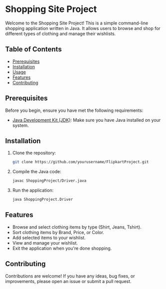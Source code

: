 # Shopping Site Project

Welcome to the Shopping Site  Project! This is a simple command-line shopping application written in Java. It allows users to browse and shop for different types of clothing and manage their wishlists.

## Table of Contents

- [Prerequisites](#prerequisites)
- [Installation](#installation)
- [Usage](#usage)
- [Features](#features)
- [Contributing](#contributing)

## Prerequisites

Before you begin, ensure you have met the following requirements:

- [Java Development Kit (JDK)](https://www.oracle.com/java/technologies/javase-downloads.html): Make sure you have Java installed on your system.

## Installation

1. Clone the repository:

   ```sh
   git clone https://github.com/yourusername/FlipkartProject.git

2. Compile the Java code:
   ```sh
   javac ShoppingProject/Driver.java

3. Run the application:
   ```sh
   java ShoppingProject.Driver

## Features
- Browse and select clothing items by type (Shirt, Jeans, Tshirt).
- Sort clothing items by Brand, Price, or Color.
- Add selected items to your wishlist.
- View and manage your wishlist.
- Exit the application when you're done shopping.

## Contributing
Contributions are welcome! If you have any ideas, bug fixes, or improvements, please open an issue or submit a pull request.
